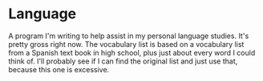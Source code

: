 # Language
A program I'm writing to help assist in my personal language studies.
It's pretty gross right now. The vocabulary list is based on a vocabulary list from a Spanish text book in high school, plus just about every word I could think of. I'll probably see if I can find the original list and just use that, because this one is excessive.
